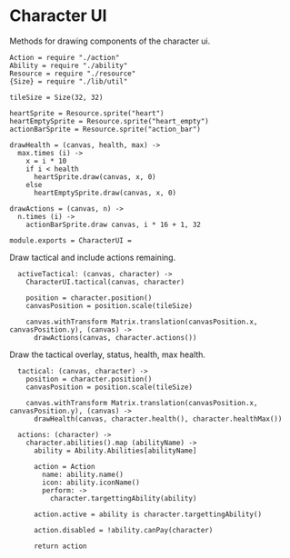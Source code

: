 Character UI
============

Methods for drawing components of the character ui.

    Action = require "./action"
    Ability = require "./ability"
    Resource = require "./resource"
    {Size} = require "./lib/util"

    tileSize = Size(32, 32)

    heartSprite = Resource.sprite("heart")
    heartEmptySprite = Resource.sprite("heart_empty")
    actionBarSprite = Resource.sprite("action_bar")

    drawHealth = (canvas, health, max) ->
      max.times (i) ->
        x = i * 10
        if i < health
          heartSprite.draw(canvas, x, 0)
        else
          heartEmptySprite.draw(canvas, x, 0)

    drawActions = (canvas, n) ->
      n.times (i) ->
        actionBarSprite.draw canvas, i * 16 + 1, 32

    module.exports = CharacterUI =

Draw tactical and include actions remaining.

      activeTactical: (canvas, character) ->
        CharacterUI.tactical(canvas, character)

        position = character.position()
        canvasPosition = position.scale(tileSize)

        canvas.withTransform Matrix.translation(canvasPosition.x, canvasPosition.y), (canvas) ->
          drawActions(canvas, character.actions())

Draw the tactical overlay, status, health, max health.

      tactical: (canvas, character) ->
        position = character.position()
        canvasPosition = position.scale(tileSize)

        canvas.withTransform Matrix.translation(canvasPosition.x, canvasPosition.y), (canvas) ->
          drawHealth(canvas, character.health(), character.healthMax())

      actions: (character) ->
        character.abilities().map (abilityName) ->
          ability = Ability.Abilities[abilityName]

          action = Action
            name: ability.name()
            icon: ability.iconName()
            perform: ->
              character.targettingAbility(ability)

          action.active = ability is character.targettingAbility()

          action.disabled = !ability.canPay(character)

          return action
